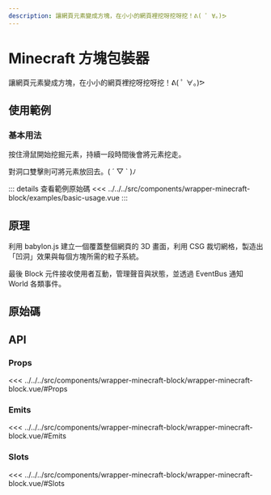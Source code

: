 ```yaml
---
description: 讓網頁元素變成方塊，在小小的網頁裡挖呀挖呀挖！ᕕ( ﾟ ∀。)ᕗ
---
```


<script setup>
import SourceLinkList from '../../../src/components/source-link-list.vue'

import BasicUsage from '../../../src/components/wrapper-minecraft-block/examples/basic-usage.vue'
</script>

# Minecraft 方塊包裝器

讓網頁元素變成方塊，在小小的網頁裡挖呀挖呀挖！ᕕ( ﾟ ∀。)ᕗ

## 使用範例

### 基本用法

按住滑鼠開始挖掘元素，持續一段時間後會將元素挖走。

對洞口雙擊則可將元素放回去。( ´ ▽ ` )ﾉ

<basic-usage/>

::: details 查看範例原始碼
<<< ../../../src/components/wrapper-minecraft-block/examples/basic-usage.vue
:::

## 原理

利用 babylon.js 建立一個覆蓋整個網頁的 3D 畫面，利用 CSG 裁切網格，製造出「凹洞」效果與每個方塊所需的粒子系統。

最後 Block 元件接收使用者互動，管理聲音與狀態，並透過 EventBus 通知 World 各類事件。

## 原始碼

<source-link-list name="wrapper-minecraft-block"/>

## API

### Props

<<< ../../../src/components/wrapper-minecraft-block/wrapper-minecraft-block.vue/#Props

### Emits

<<< ../../../src/components/wrapper-minecraft-block/wrapper-minecraft-block.vue/#Emits

### Slots

<<< ../../../src/components/wrapper-minecraft-block/wrapper-minecraft-block.vue/#Slots
